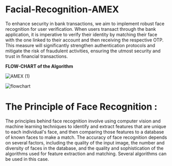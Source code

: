 # Facial-Recognition-AMEX

To enhance security in bank transactions, we aim to implement robust face recognition for user verification. When users transact through the bank application, it is imperative to verify their identity by matching their face with the one linked to their account and then receiving the respective OTP. This measure will significantly strengthen authentication protocols and mitigate the risk of fraudulent activities, ensuring the utmost security and trust in financial transactions.

**FLOW-CHART of the Algorithm**

![AMEX (1)](https://github.com/rubykar/Facial-Recognition-AMEX/assets/49357847/b7fbbf4f-6f08-4bbc-8fa2-c6284ab4dea8)

![flowchart](https://github.com/rubykar/Facial-Recognition-AMEX/assets/49357847/b27a90f5-004d-41f4-ab1b-fb2fddb4a0b1)

# The Principle of Face Recognition : 
The principles behind face recognition involve using computer vision and machine learning techniques to identify and extract features that are unique to each individual's face, and then comparing those features to a database of known faces to make a match. The accuracy of face recognition depends on several factors, including the quality of the input image, the number and diversity of faces in the database, and the quality and sophistication of the algorithms used for feature extraction and matching.
Several algorithms can be used in this case.
